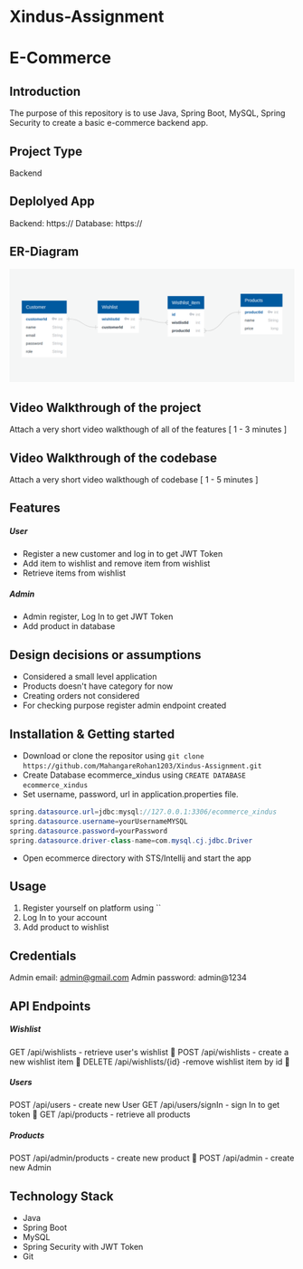 # Xindus-Assignment

# E-Commerce 

## Introduction

The purpose of this repository is to use Java, Spring Boot, MySQL, Spring Security to create a basic e-commerce backend app.

## Project Type

Backend

## Deplolyed App

Backend:  https://
Database: https://


## ER-Diagram

![alt](./ecommerce/src/main/resources/static/ER-Diagram.png)


## Video Walkthrough of the project

Attach a very short video walkthough of all of the features [ 1 - 3 minutes ]

## Video Walkthrough of the codebase

Attach a very short video walkthough of codebase [ 1 - 5 minutes ]

## Features

##### User
- Register a new customer and log in to get JWT Token
- Add item to wishlist and remove item from wishlist
- Retrieve items from wishlist
##### Admin
- Admin register, Log In to get JWT Token
- Add product in database

## Design decisions or assumptions

- Considered a small level application
- Products doesn't have category for now
- Creating orders not considered
- For checking purpose register admin endpoint created


## Installation & Getting started

- Download or clone the repositor using `git clone https://github.com/MahangareRohan1203/Xindus-Assignment.git`
- Create Database ecommerce_xindus using `CREATE DATABASE ecommerce_xindus`
- Set username, password, url in application.properties file.


```java
spring.datasource.url=jdbc:mysql://127.0.0.1:3306/ecommerce_xindus
spring.datasource.username=yourUsernameMYSQL
spring.datasource.password=yourPassword
spring.datasource.driver-class-name=com.mysql.cj.jdbc.Driver
```

- Open ecommerce directory with STS/Intellij and start the app


## Usage

1. Register yourself on platform using ``
2. Log In to your account
3. Add product to wishlist


## Credentials

Admin email: admin@gmail.com
Admin password: admin@1234

## API Endpoints

##### Wishlist
GET /api/wishlists - retrieve user's wishlist  🔐
POST /api/wishlists - create a new wishlist item 🔐
DELETE /api/wishlists/{id} -remove wishlist item by id 🔐 

##### Users
POST /api/users - create new User 
GET /api/users/signIn - sign In to get token 🔐 
GET /api/products - retrieve all products

##### Products
POST /api/admin/products - create new product 🔐 
POST /api/admin - create new Admin

## Technology Stack

- Java
- Spring Boot
- MySQL
- Spring Security with JWT Token
- Git
